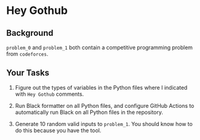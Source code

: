 # Hey Gothub

## Background

`problem_0` and `problem_1` both contain a competitive programming problem from
`codeforces`.

## Your Tasks

1. Figure out the types of variables in the Python files where I indicated with
`Hey Gothub` comments.

2. Run Black formatter on all Python files, and configure GitHub Actions to
automatically run Black on all Python files in the repository.

3. Generate 10 random valid inputs to `problem_1`. You should know how to do
this because you have the tool.
